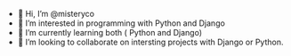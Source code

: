 - 👋 Hi, I’m @misteryco
- 👀 I’m interested in programming with Python and Django 
- 🌱 I’m currently learning both ( Python and Django)
- 💞️ I’m looking to collaborate on intersting projects with Django or Python.

<!---
misteryco/misteryco is a ✨ special ✨ repository because its `README.md` (this file) appears on your GitHub profile.
You can click the Preview link to take a look at your changes.
--->
